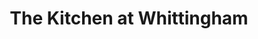 ---
title: "The Kitchen at Whittingham"
url: /fredericksburg/the-kitchen-at-whittingham/
shop: Küchen
---